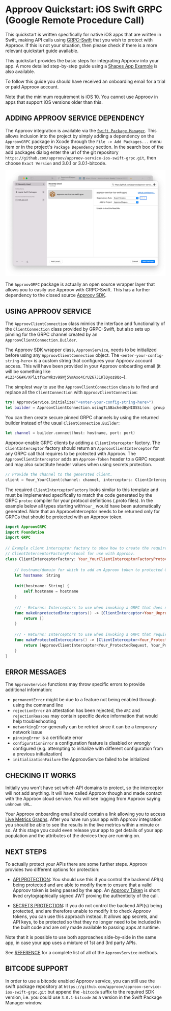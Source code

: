 # Approov Quickstart: iOS Swift GRPC (Google Remote Procedure Call)

This quickstart is written specifically for native iOS apps that are written in Swift, making API calls using [GRPC-Swift](https://github.com/grpc/grpc-swift) that you wish to protect with Approov. If this is not your situation, then please check if there is a more relevant quickstart guide available.

This quickstart provides the basic steps for integrating Approov into your app. A more detailed step-by-step guide using a [Shapes App Example](https://github.com/approov/quickstart-ios-swift-grpc/blob/master/SHAPES-EXAMPLE.md) is also available.

To follow this guide you should have received an onboarding email for a trial or paid Approov account.

Note that the minimum requirement is iOS 10. You cannot use Approov in apps that support iOS versions older than this.

## ADDING APPROOV SERVICE DEPENDENCY
The Approov integration is available via the [`Swift Package Manager`](https://developer.apple.com/documentation/swift_packages/adding_package_dependencies_to_your_app). This allows inclusion into the project by simply adding a dependency on the `ApproovGRPC` package in Xcode through the `File -> Add Packages...` menu item or in the project's `Package Dependency` section. In the search box of the add packages dialog enter the url of the git repository `https://github.com/approov/approov-service-ios-swift-grpc.git`, then choose `Exact Version` and 3.0.1 or 3.0.1-bitcode.

![Add Package Dependency](readme-images/add-package-repository.png)

The `ApproovGRPC` package is actually an open source wrapper layer that allows you to easily use Approov with GRPC-Swift. This has a further dependency to the closed source [Approov SDK](https://github.com/approov/approov-ios-sdk).

## USING APPROOV SERVICE
The `ApproovClientConnection` class mimics the interface and functionality of the `ClientConnection` class provided by GRPC-Swift, but also sets up pinning for the GRPC channel created by an `ApproovClientConnection.Builder`.

The Approov SDK wrapper class, `ApproovService`, needs to be initialized before using any `ApproovClientConnection` object. The `<enter-your-config-string-here>` is a custom string that configures your Approov account access. This will have been provided in your Approov onboarding email (it will be something like `#123456#K/XPlLtfcwnWkzv99Wj5VmAxo4CrU267J1KlQyoz8Qo=`).

The simplest way to use the `ApproovClientConnection` class is to find and replace all the `ClientConnection` with `ApproovClientConnection`:

```swift
try! ApproovService.initialize("<enter-your-config-string-here>")
let builder = ApproovClientConnection.usingTLSBackedByNIOSSL(on: group!)
```

You can then create secure pinned GRPC channels by using the returned builder instead of the usual `ClientConnection.Builder`:

```swift
let channel = builder.connect(host: hostname, port: port)
```

Approov-enable GRPC clients by adding a `ClientInterceptor` factory. The `ClientInterceptor` factory should return an `ApproovClientInterceptor` for any GRPC call that requires to be protected with Approov. The `ApproovClientInterceptor` adds an `Approov-Token` header to a GRPC request and may also substitute header values when using secrets protection.

```swift
// Provide the channel to the generated client.
client = Your_YourClient(channel: channel, interceptors: ClientInterceptorFactory(hostname: hostname))
```

The required `ClientInterceptorFactory` looks similar to this template and must be implemented specifically to match the code generated by the GRPC `protoc` compiler for your protocol definitions (.proto files). In the example below all types starting with`Your_` would have been automatically generated. Note that an ApproovInterceptor needs to be returned only for GRPCs that should be protected with an Approov token.

```swift
import ApproovGRPC
import Foundation
import GRPC

// Example client interceptor factory to show how to create the required ClientInterceptorFactory for a specific
// ClientInterceptorFactoryProtocol for use with Approov.
class ClientInterceptorFactory: Your_YourClientInterceptorFactoryProtocol {

    // hostname/domain for which to add an Approov token to protected GRPC requests
    let hostname: String

    init(hostname: String) {
        self.hostname = hostname
    }

    /// - Returns: Interceptors to use when invoking a GRPC that does not require Approov protection.
    func makeUnprotectedInterceptors() -> [ClientInterceptor<Your_UnprotectedRequest, Your_UnprotectedReply>] {
        return []
    }

    /// - Returns: Interceptors to use when invoking a GRPC that requires Approov protection.
    func makeProtectedInterceptors() -> [ClientInterceptor<Your_ProtectedRequest, Your_ProtectedReply>] {
        return [ApproovClientInterceptor<Your_ProtectedRequest, Your_ProtectedReply>(hostname: hostname)]
    }
}
```

## ERROR MESSAGES
The `ApproovService` functions may throw specific errors to provide additional information:

* `permanentError` might be due to a feature not being enabled through using the command line
* `rejectionError` an attestation has been rejected, the `ARC` and `rejectionReasons` may contain specific device information that would help troubleshooting
* `networkingError` generally can be retried since it can be a temporary network issue
* `pinningError` is a certificate error
* `configurationError` a configuration feature is disabled or wrongly configured (e.g. attempting to initialize with different configuration from a previous initialization)
* `initializationFailure` the ApproovService failed to be initialized

## CHECKING IT WORKS
Initially you won't have set which API domains to protect, so the interceptor will not add anything. It will have called Approov though and made contact with the Approov cloud service. You will see logging from Approov saying `unknown URL`.

Your Approov onboarding email should contain a link allowing you to access [Live Metrics Graphs](https://approov.io/docs/latest/approov-usage-documentation/#metrics-graphs). After you have run your app with Approov integration you should be able to see the results in the live metrics within a minute or so. At this stage you could even release your app to get details of your app population and the attributes of the devices they are running on.

## NEXT STEPS
To actually protect your APIs there are some further steps. Approov provides two different options for protection:

* [API PROTECTION](https://github.com/approov/quickstart-ios-swift-grpc/blob/master/API-PROTECTION.md): You should use this if you control the backend API(s) being protected and are able to modify them to ensure that a valid Approov token is being passed by the app. An [Approov Token](https://approov.io/docs/latest/approov-usage-documentation/#approov-tokens) is short lived crytographically signed JWT proving the authenticity of the call.

* [SECRETS PROTECTION](https://github.com/approov/quickstart-ios-swift-grpc/blob/master/SECRETS-PROTECTION.md): If you do not control the backend API(s) being protected, and are therefore unable to modify it to check Approov tokens, you can use this approach instead. It allows app secrets, and API keys, to be protected so that they no longer need to be included in the built code and are only made available to passing apps at runtime.

Note that it is possible to use both approaches side-by-side in the same app, in case your app uses a mixture of 1st and 3rd party APIs.

See [REFERENCE](https://github.com/approov/quickstart-ios-swift-grpc/blob/master/REFERENCE.md) for a complete list of all of the `ApproovService` methods.

## BITCODE SUPPORT
In order to use a bitcode enabled Approov service, you can still use the swift package repository at `https://github.com/approov/approov-service-ios-swift-grpc.git` but append the `-bitcode` suffix to the required SDK version, i.e. you could use `3.0.1-bitcode` as a version in the Swift Package Manager window.
